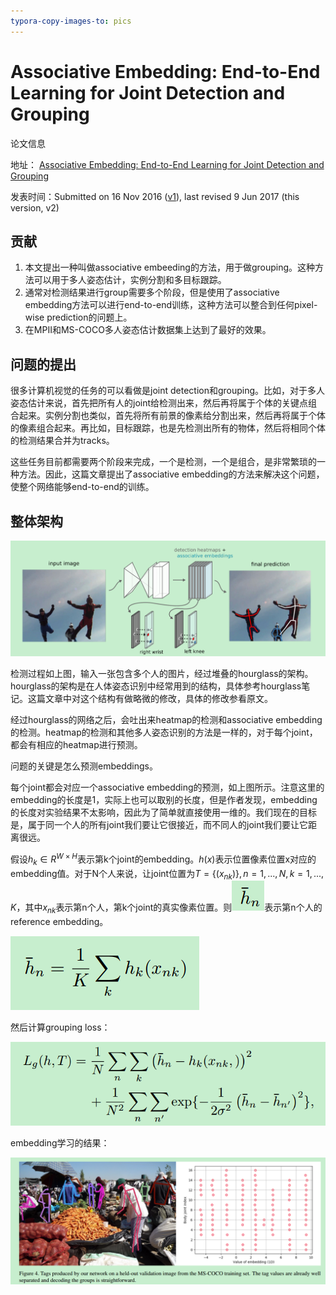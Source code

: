 ```yaml
---
typora-copy-images-to: pics
---
```




 # Associative Embedding: End-to-End Learning for Joint Detection and Grouping

论文信息

地址： [Associative Embedding: End-to-End Learning for Joint Detection and Grouping](https://arxiv.org/abs/1611.05424)

发表时间：Submitted on 16 Nov 2016 ([v1](https://arxiv.org/abs/1611.05424v1)), last revised 9 Jun 2017 (this version, v2)

## 贡献

1. 本文提出一种叫做associative embeeding的方法，用于做grouping。这种方法可以用于多人姿态估计，实例分割和多目标跟踪。
2. 通常对检测结果进行group需要多个阶段，但是使用了associative embedding方法可以进行end-to-end训练，这种方法可以整合到任何pixel-wise prediction的问题上。
3. 在MPII和MS-COCO多人姿态估计数据集上达到了最好的效果。

## 问题的提出

很多计算机视觉的任务的可以看做是joint detection和grouping。比如，对于多人姿态估计来说，首先把所有人的joint给检测出来，然后再将属于个体的关键点组合起来。实例分割也类似，首先将所有前景的像素给分割出来，然后再将属于个体的像素组合起来。再比如，目标跟踪，也是先检测出所有的物体，然后将相同个体的检测结果合并为tracks。

这些任务目前都需要两个阶段来完成，一个是检测，一个是组合，是非常繁琐的一种方法。因此，这篇文章提出了associative embedding的方法来解决这个问题，使整个网络能够end-to-end的训练。

## 整体架构

![1535072885957](pics/1535072885957.png)

检测过程如上图，输入一张包含多个人的图片，经过堆叠的hourglass的架构。hourglass的架构是在人体姿态识别中经常用到的结构，具体参考hourglass笔记。这篇文章中对这个结构有做略微的修改，具体的修改参看原文。

经过hourglass的网络之后，会吐出来heatmap的检测和associative embedding的检测。heatmap的检测和其他多人姿态识别的方法是一样的，对于每个joint，都会有相应的heatmap进行预测。

问题的关键是怎么预测embeddings。

每个joint都会对应一个associative embedding的预测，如上图所示。注意这里的embedding的长度是1，实际上也可以取别的长度，但是作者发现，embedding的长度对实验结果不太影响，因此为了简单就直接使用一维的。我们现在的目标是，属于同一个人的所有joint我们要让它很接近，而不同人的joint我们要让它距离很远。

假设$h_k∈R^{W×H}$表示第k个joint的embedding。$h(x)$表示位置像素位置x对应的embedding值。对于N个人来说，让joint位置为$T=\{(x_{nk})\},n=1,...,N,k=1,...,K$，其中$x_{nk}$表示第n个人，第k个joint的真实像素位置。则![1535351754219](pics/1535351754219.png)表示第n个人的reference embedding。

![1535073497672](pics/1535073497672.png)

然后计算grouping loss：

![1535074000758](pics/1535074000758.png)

embedding学习的结果：

![1535075969495](pics/1535075969495.png)


